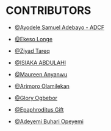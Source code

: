 
# CONTRIBUTORS
<!-- 
>>>>>>> Guide <<<<<<<<

 Firstly Add a comment
- [@your-preferred-name](github-url/your-username)

 -->

<!-- unclebay contribution -->
- [@Ayodele Samuel Adebayo - ADCF](https://github.com/unclebay143)
<!-- ekesolonge contribution -->
- [@Ekeso Longe](https://github.com/ekesolonge)
<!-- ZiyadTareq contribution -->
- [@Ziyad Tareq](https://github.com/ZeyadTareq224)
<!-- isiakaabd contribution -->
- [@ISIAKA ABDULAHI](https://github.com/isiakaabd)
<!--MaureenAnyanwu's Contribution-->
- [@Maureen Anyanwu](https://github.com/maura-dev)
<!--ArimoroOlamilekan Contribution-->
- [@Arimoro Olamilekan](https://github.com/Lexitar32)
<!--Osaiteh Contribution-->
- [@Glory Ogbebor](https://github.com/Osaiteh)
<!--Epaphroditus Contribution-->
- [@Epaphroditus Gift](https://github.com/Mamaaki)
<!-- Adeyemi Contribution -->
- [@Adeyemi Buhari Opeyemi](https://githuh.com/opeyemi44)
